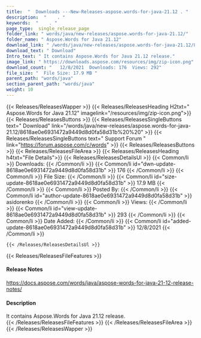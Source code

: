 ```yaml
---
title:  "  Downloads ---New-Releases-aspose.words-for-java-21.12 . " 
description:  "    . " 
keywords:  "    . " 
page_type:  single_release_page
folder_link: " words/java/new-releases/aspose.words-for-java-21.12/"
folder_name: " Aspose.Words for Java 21.12"
download_link: " /words/java/new-releases/aspose.words-for-java-21.12/8618ae0e6931472a9449d8d0fa58d31b"
download_text: " Download"
Intro_text: " It contains Aspose.Words for Java 21.12 release."
image_link: " https://downloads.aspose.com/resources/img/zip-icon.png"
download_count: "   12/8/2021  Downloads: 176  Views: 292"
file_size: "  File Size: 17.9 MB "
parent_path: "words/java"
section_parent_path: "words/java"
weight: 10 
---
```


{{< Releases/ReleasesWapper >}}
  {{< Releases/ReleasesHeading H2txt=" Aspose.Words for Java 21.12" imagelink="/resources/img/zip-icon.png">}}
  {{< Releases/ReleasesButtons >}}
    {{< Releases/ReleasesSingleButtons text=" Download" link="/words/java/new-releases/aspose.words-for-java-21.12/8618ae0e6931472a9449d8d0fa58d31b%20%20" >}}
    {{< Releases/ReleasesSingleButtons text=" Support Forum " link="https://forum.aspose.com/c/words" >}}
  {{< Releases/ReleasesButtons >}}
  {{< Releases/ReleasesFileArea >}}
    {{< Releases/ReleasesHeading h4txt="File Details">}}
    {{< Releases/ReleasesDetailsUl >}}
            {{< Common/li  >}} Downloads: {{< /Common/li >}} 
      {{< Common/li id="dwn-update-8618ae0e6931472a9449d8d0fa58d31b" >}} 176 {{< /Common/li >}} 
      {{< Common/li  >}} File Size: {{< /Common/li >}} 
      {{< Common/li id="size-update-8618ae0e6931472a9449d8d0fa58d31b" >}} 17.9 MB {{< /Common/li >}} 
      {{< Common/li  >}} Posted By: {{< /Common/li >}} 
      {{< Common/li id="author-update-8618ae0e6931472a9449d8d0fa58d31b" >}} asidorenko {{< /Common/li >}} 
      {{< Common/li  >}} Views: {{< /Common/li >}} 
      {{< Common/li id="view-update-8618ae0e6931472a9449d8d0fa58d31b" >}} 293 {{< /Common/li >}} 
      {{< Common/li  >}} Date Added: {{< /Common/li >}} 
      {{< Common/li id="added-update-8618ae0e6931472a9449d8d0fa58d31b" >}} 12/8/2021 {{< /Common/li >}} 

    {{< /Releases/ReleasesDetailsUl >}}

  {{< Releases/ReleasesFileFeatures >}}
      <h4>Release Notes</h4><div><a href="https://docs.aspose.com/words/java/aspose-words-for-java-21-12-release-notes/">https://docs.aspose.com/words/java/aspose-words-for-java-21-12-release-notes/</a></div><h4>Description</h4><div class="HTMLDescription">It contains Aspose.Words for Java 21.12 release.</div>
  {{< /Releases/ReleasesFileFeatures >}}
 {{< /Releases/ReleasesFileArea >}}
{{< /Releases/ReleasesWapper >}}


